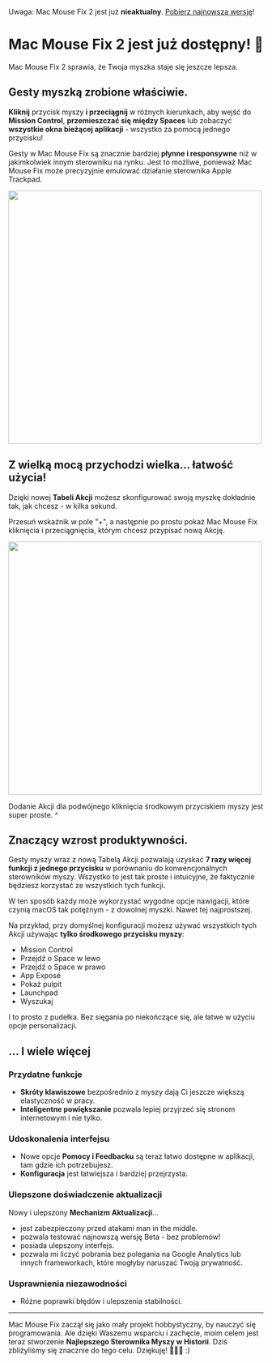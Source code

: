 Uwaga: Mac Mouse Fix 2 jest już **nieaktualny**. [Pobierz najnowszą wersję](https://github.com/noah-nuebling/mac-mouse-fix/releases)!

# Mac Mouse Fix 2 jest już dostępny! 🎉

Mac Mouse Fix 2 sprawia, że Twoja myszka staje się jeszcze lepsza.

## Gesty myszką zrobione właściwie.

**Kliknij** przycisk myszy **i przeciągnij** w różnych kierunkach, aby wejść do **Mission Control**, **przemieszczać się między Spaces** lub zobaczyć **wszystkie okna bieżącej aplikacji** - wszystko za pomocą jednego przycisku!

Gesty w Mac Mouse Fix są znacznie bardziej **płynne i responsywne** niż w jakimkolwiek innym sterowniku na rynku.
Jest to możliwe, ponieważ Mac Mouse Fix może precyzyjnie emulować działanie sterownika Apple Trackpad.

<img width=500px src="https://user-images.githubusercontent.com/40808343/149643011-cc3311f1-af5c-453a-8206-2c6496d73d61.gif">

## Z wielką mocą przychodzi wielka... łatwość użycia!

Dzięki nowej **Tabeli Akcji** możesz skonfigurować swoją myszkę dokładnie tak, jak chcesz - w kilka sekund.

Przesuń wskaźnik w pole "+", a następnie po prostu pokaż Mac Mouse Fix kliknięcia i przeciągnięcia, którym chcesz przypisać nową Akcję.

<img width=500px src="https://user-images.githubusercontent.com/40808343/149642392-d0e25cf9-b49b-4398-b2e9-af2e810c8594.gif">

Dodanie Akcji dla podwójnego kliknięcia środkowym przyciskiem myszy jest super proste. ^

## Znaczący wzrost produktywności.

Gesty myszy wraz z nową Tabelą Akcji pozwalają uzyskać **7 razy więcej funkcji z jednego przycisku** w porównaniu do konwencjonalnych sterowników myszy. Wszystko to jest tak proste i intuicyjne, że faktycznie będziesz korzystać ze wszystkich tych funkcji.

W ten sposób każdy może wykorzystać wygodne opcje nawigacji, które czynią macOS tak potężnym - z dowolnej myszki. Nawet tej najprostszej.

Na przykład, przy domyślnej konfiguracji możesz używać wszystkich tych Akcji używając **tylko środkowego przycisku myszy**:

- Mission Control
- Przejdź o Space w lewo
- Przejdź o Space w prawo
- App Exposé
- Pokaż pulpit
- Launchpad
- Wyszukaj

I to prosto z pudełka. Bez sięgania po niekończące się, ale łatwe w użyciu opcje personalizacji.

## ... I wiele więcej

### Przydatne funkcje

- **Skróty klawiszowe** bezpośrednio z myszy dają Ci jeszcze większą elastyczność w pracy.
- **Inteligentne powiększanie** pozwala lepiej przyjrzeć się stronom internetowym i nie tylko.

### Udoskonalenia interfejsu

- Nowe opcje **Pomocy i Feedbacku** są teraz łatwo dostępne w aplikacji, tam gdzie ich potrzebujesz.
- **Konfiguracja** jest łatwiejsza i bardziej przejrzysta.

### Ulepszone doświadczenie aktualizacji

Nowy i ulepszony **Mechanizm Aktualizacji**...

- jest zabezpieczony przed atakami man in the middle.
- pozwala testować najnowszą wersję Beta - bez problemów!
- posiada ulepszony interfejs.
- pozwala mi liczyć pobrania bez polegania na Google Analytics lub innych frameworkach, które mogłyby naruszać Twoją prywatność.

### Usprawnienia niezawodności

- Różne poprawki błędów i ulepszenia stabilności.

---

Mac Mouse Fix zaczął się jako mały projekt hobbystyczny, by nauczyć się programowania. Ale dzięki Waszemu wsparciu i zachęcie, moim celem jest teraz stworzenie **Najlepszego Sterownika Myszy w Historii**. Dziś zbliżyliśmy się znacznie do tego celu. Dziękuję! 🚀🚀🚀 :)
